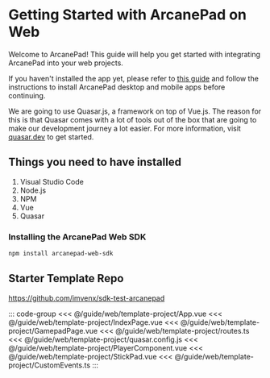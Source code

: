 # Getting Started with ArcanePad on Web

Welcome to ArcanePad! This guide will help you get started with integrating ArcanePad into your web projects.

If you haven't installed the app yet, please refer to [this guide](/guide/get-started) and follow the instructions to install ArcanePad desktop and mobile apps before continuing.

We are going to use Quasar.js, a framework on top of Vue.js. The reason for this is that Quasar comes with a lot of tools out of the box that are going to make our development journey a lot easier. For more information, visit [quasar.dev](https://quasar.dev) to get started.

## Things you need to have installed

1. Visual Studio Code
2. Node.js
3. NPM
4. Vue
5. Quasar

### Installing the ArcanePad Web SDK

```bash
npm install arcanepad-web-sdk
```

## Starter Template Repo

https://github.com/imvenx/sdk-test-arcanepad

::: code-group
<<< @/guide/web/template-project/App.vue
<<< @/guide/web/template-project/IndexPage.vue
<<< @/guide/web/template-project/GamepadPage.vue
<<< @/guide/web/template-project/routes.ts
<<< @/guide/web/template-project/quasar.config.js
<<< @/guide/web/template-project/PlayerComponent.vue
<<< @/guide/web/template-project/StickPad.vue
<<< @/guide/web/template-project/CustomEvents.ts
:::

<!-- ## Create a Quasar Project

``` shell
npm i -g @quasar/cli # Run this line if you haven't installed Quasar yet
npm create quasar
```

By default I'm selecting this options: 

``` shell

√ What would you like to build? » App with Quasar CLI, let's go!
√ Project folder: ... arcanepad-web-tutorial
√ Pick Quasar version: » Quasar v2 (Vue 3 | latest and greatest)
√ Pick script type: » Typescript
√ Pick Quasar App CLI variant: » Quasar App CLI with Vite
√ Package name: ... arcanepad-web-tutorial
√ Project product name: (must start with letter if building mobile apps) ... Arcanepad Tutorial
√ Project description: ... A tutorial for Arcanepad
√ Author: ... v
√ Pick a Vue component style: » Composition API with <script setup>
√ Pick your CSS preprocessor: » None (the others will still be available)
√ Check the features needed for your project: »

```

Then we navigate inside our project and open it in visual studio code:

``` shell
cd arcanepad-web-tutorial
code .
```

## Configure Project

1. In your project's `quasar.config.js`, set `https: true` to enable HTTPS.
2. Optional: Set `config: { dark: true }` in the same configuration file to enable the dark theme.

Your file now should look like this:

::: code-group
``` js {2,8} [quasar.config.js]
devServer: {
    https: true, 
    open: true
},

framework: {
    config: {
        dark: true
    },
```
:::

Now we run:

``` shell
npm run dev 
```

we see a warning because the certificate is self signed, click on advanced and accept the risk and continue

![Alt text](self-signed-warning.png)

After clicking continue, we can see our Quasar App

![Alt text](quasar-app-template.png)

## Clean Up Project

Remove all boilerplate code from the MainLayout.vue and IndexView.vue to start with a clean slate.

::: code-group
``` vue [src/pages/IndexPage.vue]
<template>
  <h1>Index Page</h1>
</template>

<script setup lang="ts">
</script>
```
:::
::: code-group
``` vue [src/layouts/MainLayout.vue]
<template>
  <router-view />
</template>

<script setup lang="ts">
</script>

```
:::
### Installing the ArcanePad Web SDK

To integrate ArcanePad into your web application, start by installing the ArcanePad Web SDK. 

1. **Install via NPM:**
   Open your terminal and run the following command in your project directory:

    ```bash
    npm install arcanepad-web-sdk
    ```

This command installs the ArcanePad Web SDK, allowing you to easily integrate ArcanePad functionality into your web applications. -->
